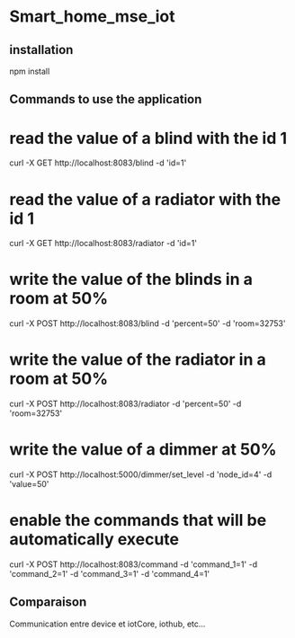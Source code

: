 # Smart_home_mse_iot

## installation
npm install

## Commands to use the application

# read the value of a blind with the id 1
curl -X GET http://localhost:8083/blind -d 'id=1'

# read the value of a radiator with the id 1
curl -X GET http://localhost:8083/radiator -d 'id=1'

# write the value of the blinds in a room at 50%
curl -X POST http://localhost:8083/blind -d 'percent=50' -d 'room=32753'

# write the value of the radiator in a room at 50%
curl -X POST http://localhost:8083/radiator -d 'percent=50' -d 'room=32753'

# write the value of a dimmer at 50%
curl -X POST http://localhost:5000/dimmer/set_level -d 'node_id=4' -d 'value=50'

# enable the commands that will be automatically execute
curl -X POST http://localhost:8083/command -d 'command_1=1' -d 'command_2=1' -d 'command_3=1' -d 'command_4=1' 

## Comparaison

Communication entre device et iotCore, iothub, etc...
